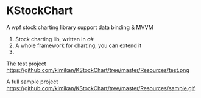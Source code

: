# KStockChart
A wpf stock charting library support data binding &amp; MVVM

1. Stock charting lib, written in c#
2. A whole framework for charting, you can extend it 
3. 

The test project 
https://github.com/kimikan/KStockChart/tree/master/Resources/test.png

A full sample project
https://github.com/kimikan/KStockChart/tree/master/Resources/sample.gif
